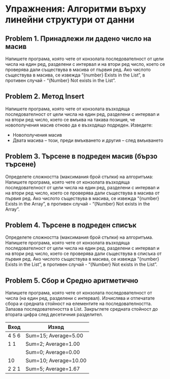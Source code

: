 ﻿# Упражнения: Алгоритми върху линейни структури от данни 
## Problem 1. Принадлежи ли дадено число на масив
Напишете програма, която чете от конзолата последователност от цели числа на един ред, разделени с интервал и на втори ред число, което се проверява дали съществува в масива от първия ред.  Ако числото съществува в масива, се извежда “{number} Exists in the List”,  в противен случай - “{Number} Not exists in the List”.

## Problem 2. Метод Insert 
Напишете програма, която чете от конзолата възходяща последователност от цели числа на един ред, разделени с интервал и на втори ред число, което се вмъква на такава позиция, че новополучения масив отново да е възходящо подреден. Изведете:
- Новополучения масив
- Двата масива – този, преди вмъкването и другия – след вмъкването

## Problem 3. Търсене в подреден масив (бързо търсене)
Определете сложността (максимания брой стъпки) на алгоритъма:
Напишете програма, която чете от конзолата възходяща последователност от цели числа на един ред, разделени с интервал и на втори ред число, което се проверява дали съществува в масива от първия ред.  Ако числото съществува в масива, се извежда “{number} Exists in the Array”,  в противен случай - “{Number} Not exists in the Array”.

## Problem 4. Търсене в подреден списък
Определете сложността (максимания брой стъпки) на алгоритъма.
Напишете програма, която чете от конзолата възходяща последователност от цели числа на един ред, разделени с интервал и на втори ред число, което се проверява дали съществува в списъка от първия ред.  Ако числото съществува в масива, се извежда “{number} Exists in the List”,  в противен случай - “{Number} Not exists in the List”.
 
## Problem 5. Сбор и Средно аритметично
Напишете програма, която чете от конзолата последователност от числа (на един ред, разделени с интервал). Изчислява и отпечатате сбора и средната стойност на елементите на последователността. Запазва последователността в List<int>. Закръглете средната стойност до втората цифра след десетичния разделител.

| Вход  | Изход                 |
| ----- | --------------------- |
| 4 5 6 | Sum=15; Average=5.00  | 
| 1 1   | Sum=2; Average=1.00   |
|       | Sum=0; Average=0.00   |
| 10    | Sum=10; Average=10.00 |
| 2 2 1	| Sum=5; Average=1.67   |